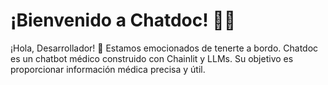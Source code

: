 # ¡Bienvenido a Chatdoc! 🚀🤖

¡Hola, Desarrollador! 👋 Estamos emocionados de tenerte a bordo. Chatdoc es un chatbot médico construido con Chainlit y LLMs. Su objetivo es proporcionar información médica precisa y útil.